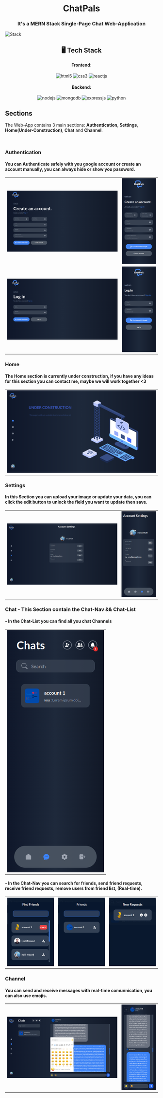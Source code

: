 <h1 align="center">ChatPals</h1>

<h3 align="center">It's a MERN Stack Single-Page Chat Web-Application</h3>

![Stack](https://www.bigscal.com/wp-content/uploads/2022/09/Features-of-Mern-stack-development-services-You-Should-Know.png)

<h2 align="center">🖥️ Tech Stack</h2>

<h4 align="center">Frontend:</h4>

<p align="center">
  <img src="https://img.shields.io/badge/HTML5-E34F26?style=for-the-badge&logo=html5&logoColor=white" alt="html5" />
  <img src="https://img.shields.io/badge/tailwindcss-%2338B2AC.svg?style=for-the-badge&logo=tailwind-css&logoColor=white" alt="css3" />
  <img src="https://img.shields.io/badge/React-20232A?style=for-the-badge&logo=react&logoColor=61DAFB" alt="reactjs" />
</p>

<h4 align="center">Backend:</h4>

<p align="center">
  <img src="https://img.shields.io/badge/Node.js-339933?style=for-the-badge&logo=nodedotjs&logoColor=white" alt="nodejs" />
  <img src="https://img.shields.io/badge/MongoDB-4EA94B?style=for-the-badge&logo=mongodb&logoColor=white" alt="mongodb" />
  <img src="https://img.shields.io/badge/Express.js-000000?style=for-the-badge&logo=express&logoColor=white" alt="expressjs" />
  <img src="https://img.shields.io/badge/Socket.io-black?style=for-the-badge&logo=socket.io&badgeColor=010101" alt="python" />
</p>

## Sections
The Web-App contains 3 main sections: **Authentication**, **Settings**, **Home(Under-Construction)**, **Chat** and **Channel**.

<br />

### Authentication
#### You can Authenticate safely with you google account or create an account manually, you can always hide or show you password.
<table>
  <tr>
    <td><img src="readme-imgs/register-computer.png" alt="reagister-computer" /></td>
    <td align="center"><img src="readme-imgs/register-mobile.png" alt="reagister-mobile" /></td>
  </tr>
<!--   <tr>
    <td><img src="readme-imgs/register-tablet.png" alt="reagister-tablet" /></td>
    <td><img src="readme-imgs/login-tablet.png" alt="login-tablet" /></td>
  <tr/> -->
  <tr>
    <td><img src="readme-imgs/login-computer.png" alt="login-computer" /></td>
    <td align="center"><img src="readme-imgs/login-mobile.png" alt="login-mobile" /></td>
  </tr>
</table>

### Home
#### The Home section is currently under construction, if you have any ideas for this section you can contact me, maybe we will work together <3
<table>
  <tr>
    <td><img src="readme-imgs/home-computer.png" alt="Home" /></td>
  </tr>
</table>

### Settings
#### In this Section you can upload your image or update your data, you can click the edit button to unlock the field you want to update then save.
<table>
  <tr>
    <td><img src="readme-imgs/settings-computer.png" alt="settings-computer" /></td>
    <td><img src="readme-imgs/settings-mobile.png" alt="settings-mobile" /></td>
  </tr>
<!--   <tr>
    <td><img src="readme-imgs/settings-tablet.png" alt="settings-tablet" /></td>
  </tr> -->
</table>

### Chat - This Section contain the Chat-Nav && Chat-List
####  - In the Chat-List you can find all you chat Channels

<table>
  <tr>
    <td><img src="readme-imgs/chat-mobile.png" alt="chat-list" /></td>
  </tr>
</table>

####  - In the Chat-Nav you can search for friends, send friend requests, receive friend requests, remove users from friend list, (Real-time).

<table>
  <tr>
    <td><img src="readme-imgs/find-friends.png" alt="find-friends" /></td>
    <td><img src="readme-imgs/friends.png" alt="friends-list" /></td>
    <td><img src="readme-imgs/requests.png" alt="requests-list" /></td>
  </tr>
</table>
  
### Channel
#### You can send and receive messages with real-time comunnication, you can also use emojis.
  
<table>
  <tr>
    <td><img src="readme-imgs/channel-computer.png" alt="channel-computer" /></td>
    <td><img src="readme-imgs/channel-mobile.png" alt="channel-mobile" /></td>
  </tr>
</table
  
